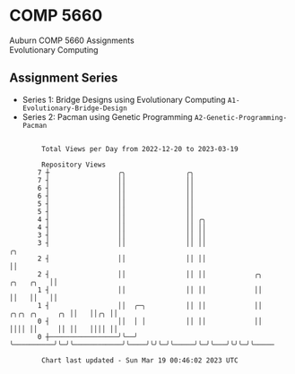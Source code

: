 # COMP 5660
Auburn COMP 5660 Assignments  
Evolutionary Computing

## Assignment Series
- Series 1: Bridge Designs using Evolutionary Computing `A1-Evolutionary-Bridge-Design`
- Series 2: Pacman using Genetic Programming `A2-Genetic-Programming-Pacman`

```

        Total Views per Day from 2022-12-20 to 2023-03-19

        Repository Views
       7 ┼                 ╭╮               ╭╮
       7 ┤                 ││               ││
       6 ┤                 ││               ││
       6 ┤                 ││               ││
       5 ┤                 ││               ││
       5 ┤                 ││               ││
       4 ┤                 ││               ││ ╭╮
       4 ┤                 ││               ││ ││
       3 ┤                 ││               ││ ││
       3 ┤                 ││               ││ ││                                           ╭╮
       2 ┤                 ││               ││ ││                                           ││
       2 ┤                 ││               ││ ││            ╭╮                   ╭╮   ╭╮   ││
       1 ┤                 ││               ││ ││            ││                   ││   ││   ││
       1 ┤                 ││  ╭─╮          ││ ││            ││    ╭╮╭╮ ╭╮     ╭╮ ││   ││╭╮ ││
       0 ┤                 ││  │ │          ││ ││            ││    ││││ ││     ││ ││   ││││ ││
       0 ┼─────────────────╯╰──╯ ╰──────────╯╰─╯╰────────────╯╰────╯╰╯╰─╯╰─────╯╰─╯╰───╯╰╯╰─╯╰─────

        Chart last updated - Sun Mar 19 00:46:02 2023 UTC
        
```
